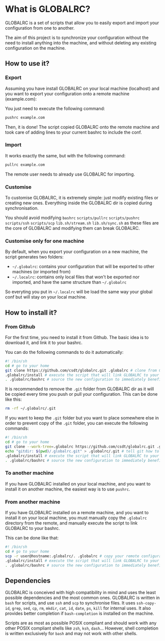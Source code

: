 # What is GLOBALRC?
GLOBALRC is a set of scripts that allow you to easily export and import your configuration
from one to another.

The aim of this project is to synchronize your configuration
without the need to install anything into the machine,
and without deleting any existing configuration on the machine.

## How to use it?

### Export
Assuming you have install GLOBALRC on your local machine (localhost)
and you want to export your configuration onto a remote machine (example.com):

You just need to execute the following command:
```sh
pushrc example.com
```

Then, it is done! The script copied GLOBALRC onto the remote machine
and took care of adding lines to your current bashrc to include the conf.

### Import
It works exactly the same, but with the following command:
```sh
pullrc example.com
```

The remote user needs to already use GLOBALRC for importing.

### Customise
To customise GLOBALRC, it is extremely simple:
just modify existing files or creating new ones.
Everything inside the GLOBALRC dir is copied during synchronisation.

You should avoid modifying
`bashrc` `scripts/pullrc` `scripts/pushrc` `scripts/ssh` `scripts/scp`
`lib.sh/stream.sh` `lib.sh/sync.sh`
as these files are the core of GLOBALRC and modifying them can break GLOBALRC.

### Customise only for one machine
By default, when you export your configuration on a new machine, the script generates two folders:
- `~/.globalrc`: contains your configuration that will be exported to other machines (or imported from)
- `~/.localrc`: contains only local files that won't be exported nor imported,
and have the same structure than `~/.globalrc`

So everyting you put in `~/.localrc` will be load the same way your global conf but will stay on your local machine.

## How to install it?
### From Github
For the first time, you need to install it from Github.
The basic idea is to download it, and link it to your bashrc.

You can do the following commands to do it automatically:
```sh
#! /bin/sh
cd # go to your home
git clone https://github.com/csdt/globalrc.git .globalrc # clone from Github
.globalrc/install # execute the script that will link GLOBALRC to your bashrc
. .globalrc/bashrc # source the new configuration to immediately benefit from it
```

It is recommended to remove the `.git` folder from GLOBALRC dir
as it will be copied every time you push or pull your configuration.
This can be done like this:
```sh
rm -rf ~/.globalrc/.git
```

If you want to keep the `.git` folder but you want to place somewhere else
in order to prevent copy of the `.git` folder, you can execute the following commands:
```sh
#! /bin/sh
cd # go to your home
git clone --work-tree=.globalrc https://github.com/csdt/globalrc.git .globalrc.git # clone from Github
echo "gitdir: $(pwd)/.globalrc.git" > .globalrc/.git # tell git how to find '.globalrc.git'
.globalrc/install # execute the script that will link GLOBALRC to your bashrc
. .globalrc/bashrc # source the new configuration to immediately benefit from it
```

### To another machine
If you have GLOBALRC installed on your local machine, and you want to install it on another machine,
the easiest way is to use `pushrc`.

### From another machine
If you have GLOBALRC installed on a remote machine, and you want to install it on your local machine,
you must manually copy the `.globalrc` directory from the remote,
and manually execute the script to link GLOBALRC to your bashrc.

This can be done like that:
```sh
#! /bin/sh
cd # go to your home
scp -r user@hostname:.globalrc/. .globalrc # copy your remote configuration to your local machine
.globalrc/install # execute the script that will link GLOBALRC to your bashrc
. .globalrc/bashrc # source the new configuration to immediately benefit from it
```

## Dependencies
GLOBALRC is conceived with high compatibility in mind and uses the least possible
dependencies and the most common ones.
GLOBALRC is written in `bash` for scripts, and use `ssh` and `scp` to synchronise files.
It uses `ssh-copy-id`, `grep`, `sed`, `cp`, `rm`, `mkdir`, `cat`, `id`, `date`, `ps`, `kill` for internal uses.
It also provides better completion if `bash-completion` is installed on the machine.

Scripts are as most as possible POSIX compliant
and should work with any other POSIX compliant shells like `zsh`, `ksh`, `dash`...
However, shell completion is written exclusively for `bash` and may not work with other shells.

